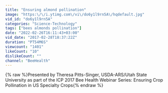 ```yaml
---
title: "Ensuring almond pollination"
image: "https:\/\/i.ytimg.com\/vi\/do6y1l9rn5A\/hqdefault.jpg"
vid_id: "do6y1l9rn5A"
categories: "Science-Technology"
tags: ["bees almonds pollination"]
date: "2022-02-26T16:11:43+03:00"
vid_date: "2017-02-28T18:37:22Z"
duration: "PT54M6S"
viewcount: "1401"
likeCount: "10"
dislikeCount: ""
channel: "BeeHealth"
---
```

{% raw %}Presented by Theresa Pitts-Singer, USDA-ARS/Utah State University as part of the ICP 2017 Bee Health Webinar Series: Ensuring Crop Pollination in US Specialty Crops{% endraw %}
